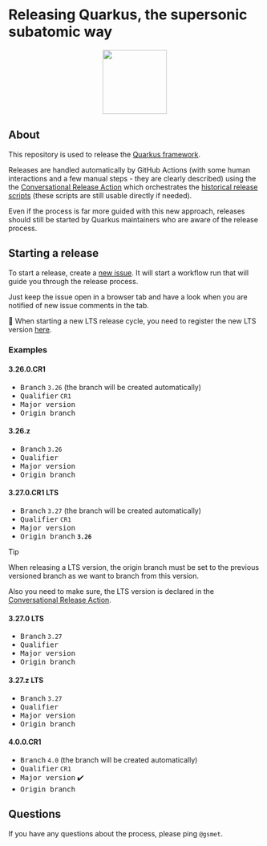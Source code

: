 # Releasing Quarkus, the supersonic subatomic way

<p align="center"><img src="https://design.jboss.org/quarkus/bot/final/images/quarkusbot_full.svg" width="128" height="128" /></p>

## About

This repository is used to release the [Quarkus framework](https://quarkus.io/).

Releases are handled automatically by GitHub Actions (with some human interactions and a few manual steps - they are clearly described) using the the [Conversational Release Action](https://github.com/quarkusio/conversational-release-action) which orchestrates the [historical release scripts](https://github.com/quarkusio/main-release-scripts) (these scripts are still usable directly if needed).

Even if the process is far more guided with this new approach, releases should still be started by Quarkus maintainers who are aware of the release process.

## Starting a release

To start a release, create a [new issue](https://github.com/quarkus-release/release/issues/new?assignees=&labels=kind%2Frelease&projects=&template=release.yml).
It will start a workflow run that will guide you through the release process.

Just keep the issue open in a browser tab and have a look when you are notified of new issue comments in the tab.

:rotating_light: When starting a new LTS release cycle, you need to register the new LTS version [here](https://github.com/quarkusio/conversational-release-action/blob/main/src/main/java/io/quarkus/bot/release/util/Branches.java#L10).

### Examples

#### 3.26.0.CR1

- <kbd>Branch</kbd> `3.26` (the branch will be created automatically)
- <kbd>Qualifier</kbd> `CR1`
- <kbd>Major version</kbd>
- <kbd>Origin branch</kbd>

#### 3.26.z

- <kbd>Branch</kbd> `3.26`
- <kbd>Qualifier</kbd>
- <kbd>Major version</kbd>
- <kbd>Origin branch</kbd>

#### 3.27.0.CR1 **LTS**

- <kbd>Branch</kbd> `3.27` (the branch will be created automatically)
- <kbd>Qualifier</kbd> `CR1`
- <kbd>Major version</kbd>
- <kbd>Origin branch</kbd> **`3.26`**

> [!TIP]
> When releasing a LTS version, the origin branch must be set to the previous versioned branch as we want to branch from this version.
>
> Also you need to make sure, the LTS version is declared in the [Conversational Release Action](https://github.com/quarkusio/conversational-release-action/blob/main/src/main/java/io/quarkus/bot/release/util/Branches.java#L12).

#### 3.27.0 **LTS**

- <kbd>Branch</kbd> `3.27`
- <kbd>Qualifier</kbd>
- <kbd>Major version</kbd>
- <kbd>Origin branch</kbd>

#### 3.27.z **LTS**

- <kbd>Branch</kbd> `3.27`
- <kbd>Qualifier</kbd>
- <kbd>Major version</kbd>
- <kbd>Origin branch</kbd>

#### 4.0.0.CR1

- <kbd>Branch</kbd> `4.0` (the branch will be created automatically)
- <kbd>Qualifier</kbd> `CR1`
- <kbd>Major version</kbd> ✔️
- <kbd>Origin branch</kbd>

## Questions

If you have any questions about the process, please ping `@gsmet`.
